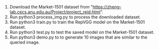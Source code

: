 1) Download the Market-1501 dataset from "https://zheng-lab.cecs.anu.edu.au/Project/project_reid.html".
2) Run python3 process_img.py to process the downloaded dataset.
3) Run python3 train.py to train the RepVGG model on the Market-1501 dataset.
4) Run python3 test.py to test the saved model on the Market-1501 dataset.
5) Run python3 demo.py to to generate 10 images that are similar to the queried image.
